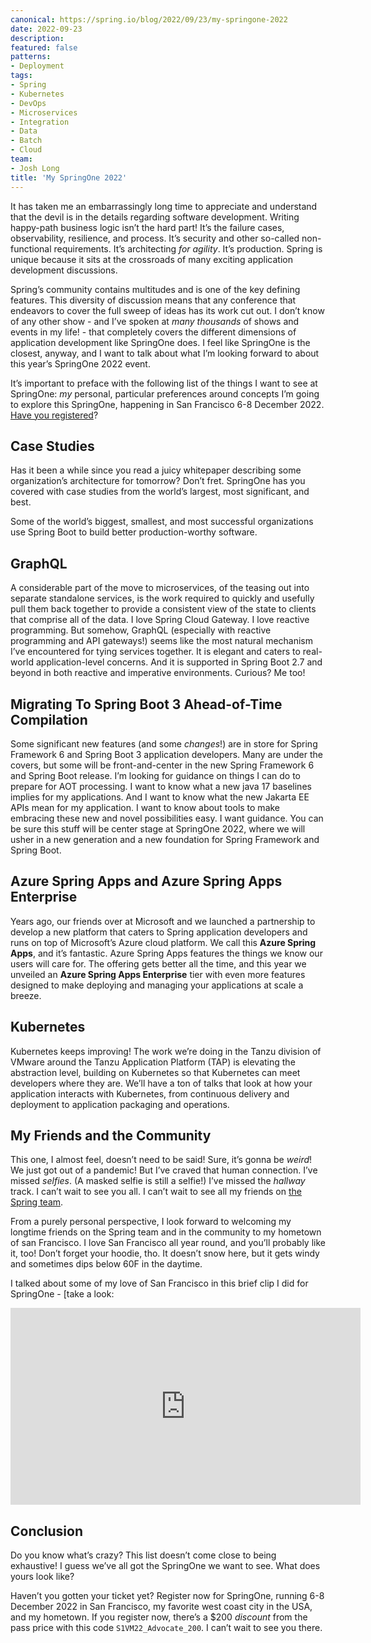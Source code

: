 ```yaml
---
canonical: https://spring.io/blog/2022/09/23/my-springone-2022
date: 2022-09-23
description: 
featured: false
patterns:
- Deployment
tags:
- Spring
- Kubernetes
- DevOps
- Microservices
- Integration
- Data
- Batch
- Cloud
team:
- Josh Long
title: 'My SpringOne 2022'
---
```


<div>
 <p>It has taken me an embarrassingly long time to appreciate and understand that the devil is in the details regarding software development. Writing happy-path business logic isn’t the hard part! It’s the failure cases, observability, resilience, and process. It’s security and other so-called non-functional requirements. It’s architecting <em>for agility</em>. It’s production. Spring is unique because it sits at the crossroads of many exciting application development discussions. </p>
 <p>Spring’s community contains multitudes and is one of the key defining features. This diversity of discussion means that any conference that endeavors to cover the full sweep of ideas has its work cut out. I don’t know of any other show - and I’ve spoken at <em>many thousands</em> of shows and events in my life! - that completely covers the different dimensions of application development like SpringOne does. I feel like SpringOne is the closest, anyway, and I want to talk about what I’m looking forward to about this year’s SpringOne 2022 event.</p>
 <p>It’s important to preface with the following list of the things I want to see at SpringOne: <em>my</em> personal, particular preferences around concepts I’m going to explore this SpringOne, happening in San Francisco 6-8 December 2022. <a href="https://springone.io/">Have you registered</a>?</p>
 <h2><a href="#case-studies" class="anchor" name="case-studies"></a>Case Studies</h2>
 <p>Has it been a while since you read a juicy whitepaper describing some organization’s architecture for tomorrow? Don’t fret. SpringOne has you covered with case studies from the world’s largest, most significant, and best. </p>
 <p>Some of the world’s biggest, smallest, and most successful organizations use Spring Boot to build better production-worthy software. </p>
 <h2><a href="#graphql" class="anchor" name="graphql"></a>GraphQL</h2>
 <p>A considerable part of the move to microservices, of the teasing out into separate standalone services, is the work required to quickly and usefully pull them back together to provide a consistent view of the state to clients that comprise all of the data. I love Spring Cloud Gateway. I love reactive programming. But somehow, GraphQL (especially with reactive programming and API gateways!) seems like the most natural mechanism I’ve encountered for tying services together. It is elegant and caters to real-world application-level concerns. And it is supported in Spring Boot 2.7 and beyond in both reactive and imperative environments. Curious? Me too! </p>
 <h2><a href="#migrating-to-spring-boot-3-ahead-of-time-compilation" class="anchor" name="migrating-to-spring-boot-3-ahead-of-time-compilation"></a>Migrating To Spring Boot 3 Ahead-of-Time Compilation</h2>
 <p>Some significant new features (and some <em>changes</em>!) are in store for Spring Framework 6 and Spring Boot 3 application developers. Many are under the covers, but some will be front-and-center in the new Spring Framework 6 and Spring Boot release. I’m looking for guidance on things I can do to prepare for AOT processing. I want to know what a new java 17 baselines implies for my applications. And I want to know what the new Jakarta EE APIs mean for my application. I want to know about tools to make embracing these new and novel possibilities easy. I want guidance. You can be sure this stuff will be center stage at SpringOne 2022, where we will usher in a new generation and a new foundation for Spring Framework and Spring Boot.</p>
 <h2><a href="#azure-spring-apps-and-azure-spring-apps-enterprise" class="anchor" name="azure-spring-apps-and-azure-spring-apps-enterprise"></a>Azure Spring Apps and Azure Spring Apps Enterprise</h2>
 <p>Years ago, our friends over at Microsoft and we launched a partnership to develop a new platform that caters to Spring application developers and runs on top of Microsoft’s Azure cloud platform. We call this <strong>Azure Spring Apps</strong>, and it’s fantastic. Azure Spring Apps features the things we know our users will care for. The offering gets better all the time, and this year we unveiled an <strong>Azure Spring Apps Enterprise</strong> tier with even more features designed to make deploying and managing your applications at scale a breeze. </p>
 <h2><a href="#kubernetes" class="anchor" name="kubernetes"></a>Kubernetes</h2>
 <p>Kubernetes keeps improving! The work we’re doing in the Tanzu division of VMware around the Tanzu Application Platform (TAP) is elevating the abstraction level, building on Kubernetes so that Kubernetes can meet developers where they are. We’ll have a ton of talks that look at how your application interacts with Kubernetes, from continuous delivery and deployment to application packaging and operations.</p>
 <h2><a href="#my-friends-and-the-community" class="anchor" name="my-friends-and-the-community"></a>My Friends and the Community</h2>
 <p>This one, I almost feel, doesn’t need to be said! Sure, it’s gonna be <em>weird</em>! We just got out of a pandemic! But I’ve craved that human connection. I’ve missed <em>selfies</em>. (A masked selfie is still a selfie!) I’ve missed the <em>hallway</em> track. I can’t wait to see you all. I can’t wait to see all my friends on <a href="https://spring.io/team">the Spring team</a>.</p>
 <p>From a purely personal perspective, I look forward to welcoming my longtime friends on the Spring team and in the community to my hometown of san Francisco. I love San Francisco all year round, and you’ll probably like it, too! Don’t forget your hoodie, tho. It doesn’t snow here, but it gets windy and sometimes dips below 60F in the daytime. </p>
 <p>I talked about some of my love of San Francisco in this brief clip I did for SpringOne - [take a look: </p><iframe width="560" height="315" src="https://www.youtube.com/embed/GF5IJGwpY5k" title="YouTube video player" frameborder="0" allow="accelerometer; autoplay; clipboard-write; encrypted-media; gyroscope; picture-in-picture" allowfullscreen></iframe>
 <h2><a href="#conclusion" class="anchor" name="conclusion"></a>Conclusion</h2>
 <p>Do you know what’s crazy? This list doesn’t come close to being exhaustive! I guess we’ve all got the SpringOne we want to see. What does yours look like?</p>
 <p>Haven’t you gotten your ticket yet? Register now for SpringOne, running 6-8 December 2022 in San Francisco, my favorite west coast city in the USA, and my hometown. If you register now, there’s a $200 <em>discount</em> from the pass price with this code <code>S1VM22_Advocate_200</code>. I can’t wait to see you there. </p>
</div>

